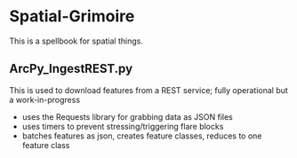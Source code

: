 # Spatial-Grimoire
This is a spellbook for spatial things.

## ArcPy_IngestREST.py
This is used to download features from a REST service; fully operational but a work-in-progress
- uses the Requests library for grabbing data as JSON files
- uses timers to prevent stressing/triggering flare blocks
- batches features as json, creates feature classes, reduces to one feature class

